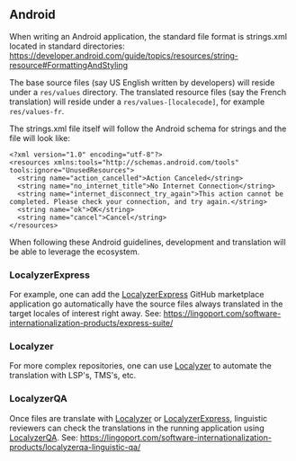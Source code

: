 ## Android
When writing an Android application, the standard file format is strings.xml located in standard directories:
https://developer.android.com/guide/topics/resources/string-resource#FormattingAndStyling 

The base source files (say US English written by developers) will reside under a <code>res/values</code> directory.
The translated resource files (say the French translation) will reside under a <code>res/values-[localecode]</code>, for example <code>res/values-fr</code>.

The strings.xml file itself will follow the Android schema for strings and the file will look like:

    <?xml version="1.0" encoding="utf-8"?>
    <resources xmlns:tools="http://schemas.android.com/tools" tools:ignore="UnusedResources">
      <string name="action_cancelled">Action Canceled</string>
      <string name="no_internet_title">No Internet Connection</string>
      <string name="internet_disconnect_try_again">This action cannot be completed. Please check your connection, and try again.</string>
      <string name="ok">OK</string>
      <string name="cancel">Cancel</string>
    </resources>
    
When following these Android guidelines, development and translation will be able to leverage the ecosystem. 

### LocalyzerExpress
For example, one can add the [LocalyzerExpress](https://github.com/marketplace/localyzer-express) GitHub marketplace application go automatically have the source files always translated in the target locales of interest right away.
See: https://lingoport.com/software-internationalization-products/express-suite/ 

### Localyzer
For more complex repositories, one can use [Localyzer](https://lingoport.com/software-internationalization-products/localyzer-localization-automation/) to automate the translation with LSP's, TMS's, etc.

### LocalyzerQA
Once files are translate with [Localyzer](https://lingoport.com/software-internationalization-products/localyzer-localization-automation/) or [LocalyzerExpress](https://github.com/marketplace/localyzer-express), 
linguistic reviewers can check the translations in the running application using [LocalyzerQA](https://localyzerqa.lingoport.io/localyzerqa). 
See: https://lingoport.com/software-internationalization-products/localyzerqa-linguistic-qa/ 

